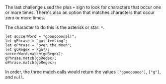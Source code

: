 The last challenge used the plus `+` sign to look for characters that occur one or more times. There's also an option that matches
characters that occur zero or more times.

The character to do this is the asterisk or star: `*`.

```
let soccerWord = "gooooooooal!";
let gPhrase = "gut feeling";
let oPhrase = "over the moon";
let goRegex = /go*/;
soccerWord.match(goRegex);
gPhrase.match(goRegex);
oPhrase.match(goRegex);
```

In order, the three match calls would return the values `["goooooooo"]`, `["g"]`, and `null`.